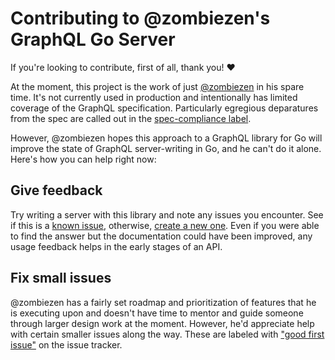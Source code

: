 # Contributing to @zombiezen's GraphQL Go Server

If you're looking to contribute, first of all, thank you! :heart:

At the moment, this project is the work of just [@zombiezen][] in his spare
time. It's not currently used in production and intentionally has limited
coverage of the GraphQL specification. Particularly egregious deparatures from
the spec are called out in the [spec-compliance label][].

However, @zombiezen hopes this approach to a GraphQL library for Go will improve
the state of GraphQL server-writing in Go, and he can't do it alone. Here's how
you can help right now:

[spec-compliance label]: https://github.com/zombiezen/graphql-server/labels/spec-compliance
[@zombiezen]: https://github.com/zombiezen/

## Give feedback

Try writing a server with this library and note any issues you encounter. See if
this is a [known issue][issues], otherwise, [create a new one][new issue]. Even
if you were able to find the answer but the documentation could have been
improved, any usage feedback helps in the early stages of an API.

[issues]: https://github.com/zombiezen/graphql-server/issues
[new issue]: https://github.com/zombiezen/graphql-server/issues/new

## Fix small issues

@zombiezen has a fairly set roadmap and prioritization of features that he is
executing upon and doesn't have time to mentor and guide someone through larger
design work at the moment. However, he'd appreciate help with certain smaller
issues along the way. These are labeled with
["good first issue"][good first issue] on the issue tracker.

[good first issue]: https://github.com/zombiezen/graphql-server/labels/good%20first%20issue
